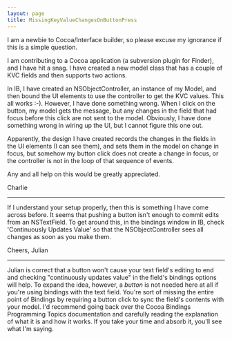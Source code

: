 ```yaml
---
layout: page
title: MissingKeyValueChangesOnButtonPress
---
```





I am a newbie to Cocoa/Interface builder, so please excuse my ignorance if this is a simple question.

I am contributing to a Cocoa application (a subversion plugin for Finder), and I have hit a snag.  I have created a new model class that has a couple of KVC fields and then supports two actions.

In IB, I have created an NSObjectController, an instance of my Model, and then bound the UI elements to use the controller to get the KVC values.  This all works :-).  However, I have done something wrong.  When I click on the button, my model gets the message, but any changes in the field that had focus before this click are not sent to the model. Obviously, I have done something wrong in wiring up the UI, but I cannot figure this one out.

Apparently, the design I have created records the changes in the fields in the UI elements (I can see them), and sets them in the model on change in focus, but somehow my button click does not create a change in focus, or the controller is not in the loop of that sequence of events.

Any and all help on this would be greatly appreciated.

Charlie

----
If I understand your setup properly, then this is something I have come across before. It seems that pushing a button isn't enough to commit edits from an NSTextField. To get around this, in the bindings window in IB, check 'Continuously Updates Value' so that the NSObjectController sees all changes as soon as you make them.

Cheers, Julian

 ----

Julian is correct that a button won't cause your text field's editing to end and checking "continuously updates value" in the field's bindings options will help. To expand the idea, however, a *button* is not needed here at all if you're using bindings with the text field. You're sort of missing the entire point of Bindings by requiring a button click to sync the field's contents with your model. I'd recommend going back over the Cocoa Bindings Programming Topics documentation and carefully reading the explanation of what it is and how it works. If you take your time and absorb it, you'll see what I'm saying.

